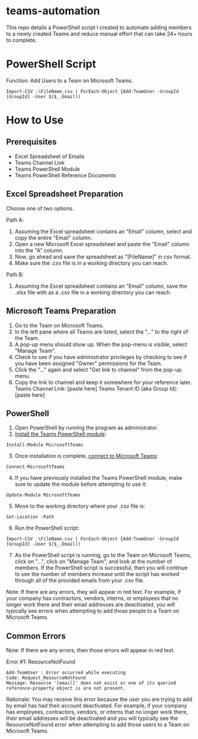 # teams-automation
This repo details a PowerShell script I created to automate adding members to a newly created Teams and reduce manual effort that can take 24+ hours to complete.

# PowerShell Script
Function: Add Users to a Team on Microsoft Teams.
```
Import-CSV .\FileName.csv | ForEach-Object {Add-TeamUser -GroupId [GroupId] -User $($_.Email))
```

# How to Use

## Prerequisites
* Excel Spreadsheet of Emails
* Teams Channel Link
* Teams PowerShell Module
* Teams PowerShell Reference Documents

## Excel Spreadsheet Preparation
Choose one of two options.

Path A: 
1. Assuming the Excel spreadsheet contains an "Email" column, select and copy the entire "Email" column.
2. Open a new Microsoft Excel spreadsheet and paste the "Email" column into the "A" column.
3. Now, go ahead and save the spreadsheet as "[FileName]" in csv format.
4. Make sure the .csv file is in a working directory you can reach.

Path B: 
1. Assuming the Excel spreadsheet contains an "Email" column, save the .xlsx file with as a .csv file in a working directory you can reach.

## Microsoft Teams Preparation
1. Go to the Team on Microsoft Teams.
2. In the left pane where all Teams are listed, select the "..." to the right of the Team.
3. A pop-up menu should show up. When the pop-menu is visible, select "Manage Team".
4. Check to see if you have administrator privileges by checking to see if you have been assigned "Owner" permissions for the Team.
5. Click the "..." again and select "Get link to channel" from the pop-up menu.
6. Copy the link to channel and keep it somewhere for your reference later.
   Teams Channel Link: [paste here]
   Teams Tenant ID (aka Group Id): [paste here]

## PowerShell
1. Open PowerShell by running the program as administrator.
2. [Install the Teams PowerShell module](https://docs.microsoft.com/en-us/MicosoftTeams/teams-powershell-install#install-the-teams-powershell-module):
```
Install-Module MicrosoftTeams
```
3. Once installation is complete, [connect to Microsoft Teams](https://docs.microsoft.com/en-us/MicrosoftTeams/teams-powershell-install#sign-in):
```
Connect-MicrosoftTeams
```
4. If you have previously installed the Teams PowerShell module, make sure to update the module before attempting to use it:
```
Update-Module MicrosoftTeams
```
5. Move to the working directory where your .csv file is:
```
Set-Location -Path
```
6. Run the PowerShell script:
```
Import-CSV .\FileName.csv | ForEach-Object {Add-TeamUser -GroupId [GroupId] -User $($_.Email))
```
7. As the PowerShell script is running, go to the Team on Microsoft Teams, click on "...", click on "Manage Team", and look at the number of members. If the PowerShell script is successful, then you will continue to see the number of members increase until the script has worked through all of the provided emails from your .csv file.

Note: If there are any errors, they will appear in red text. For example, if your company has contractors, vendors, interns, or employees that no longer work there and their email addresses are deactivated, you will typically see errors when attempting to add those people to a Team on Microsoft Teams.

## Common Errors
Note: If there are any errors, then those errors will appear in red text.

Error #1: ResourceNotFound
```
Add-TeamUser : Error occurred while executing
Code: Request_ResourceNotFound
Message: Resource '[email]' does not exist or one of its queried reference-property object is are not present.
```
Rationale: You may receive this error because the user you are trying to add by email has had their account deactivated. For example, if your company has employees, contractors, vendors, or interns that no longer work there, their email addresses will be deactivated and you will typically see the ResourceNotFound error when attempting to add those users to a Team on Microsoft Teams.
